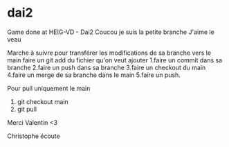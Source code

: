 # dai2
Game done at HEIG-VD - Dai2
Coucou je suis la petite branche 
J'aime le veau

Marche à suivre pour transférer les modifications de sa branche vers le main
faire un git add du fichier qu'on veut ajouter
1.faire un commit dans sa branche 
2.faire un push dans sa branche 
3.faire un checkout du main 
4.faire un merge de sa branche dans le main
5.faire un push.

Pour pull uniquement le main 
1. git checkout main 
2. git pull 

Merci Valentin <3 

Christophe écoute 